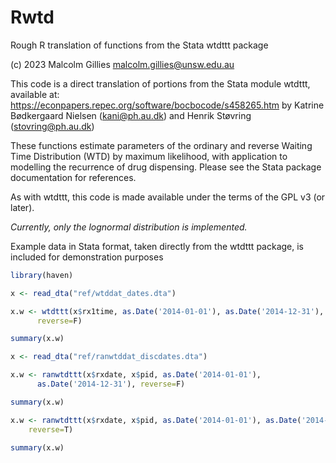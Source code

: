 # Rwtd
Rough R translation of functions from the Stata wtdttt package

(c) 2023 Malcolm Gillies <malcolm.gillies@unsw.edu.au>

This code is a direct translation of portions from the Stata module
wtdttt, available at:
https://econpapers.repec.org/software/bocbocode/s458265.htm
by Katrine Bødkergaard Nielsen (kani@ph.au.dk) and
   Henrik Støvring (stovring@ph.au.dk) 

These functions estimate parameters of the ordinary and reverse Waiting Time
Distribution (WTD) by maximum likelihood, with application to modelling the
recurrence of drug dispensing. Please see the Stata package documentation
for references.

As with wtdttt, this code is made available under the terms of the GPL v3 (or later).

*Currently, only the lognormal distribution is implemented.*

Example data in Stata format, taken directly from the wtdttt package,
is included for demonstration purposes

```R
library(haven)

x <- read_dta("ref/wtddat_dates.dta")

x.w <- wtdttt(x$rx1time, as.Date('2014-01-01'), as.Date('2014-12-31'),
      reverse=F)

summary(x.w)

x <- read_dta("ref/ranwtddat_discdates.dta")

x.w <- ranwtdttt(x$rxdate, x$pid, as.Date('2014-01-01'),
      as.Date('2014-12-31'), reverse=F)

summary(x.w)

x.w <- ranwtdttt(x$rxdate, x$pid, as.Date('2014-01-01'), as.Date('2014-12-31'),
    reverse=T)

summary(x.w)
```
